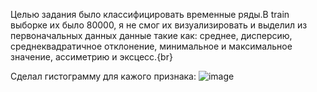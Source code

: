 Целью задания было классифицировать временные ряды.В train выборке их было 80000, я не смог их визуализировать и выделил из первоначальных данных данные такие как: среднее, дисперсию, среднеквадратичное отклонение, минимальное и максимальное значение, ассиметрию и эксцесс.{br}

Сделал гистограмму для кажого признака:
![image](https://github.com/user-attachments/assets/e72e03df-4848-4c25-8a85-e2b84b5c5fe2)
